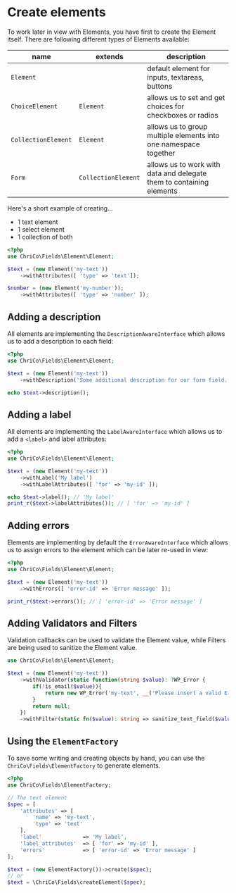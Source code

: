 # Create elements
To work later in view with Elements, you have first to create the Element itself. There are following different types of Elements available:


| name                | extends             | description                                                          |
|---------------------|---------------------|----------------------------------------------------------------------|
| `Element`           |                     | default element for inputs, textareas, buttons                       |
| `ChoiceElement`     | `Element`           | allows us to set and get choices for checkboxes or radios            |
| `CollectionElement` | `Element`           | allows us to group multiple elements into one namespace together     |
| `Form`              | `CollectionElement` | allows us to work with data and delegate them to containing elements |

Here's a short example of creating...

- 1 text element
- 1 select element
- 1 collection of both

```php
<?php
use ChriCo\Fields\Element\Element;

$text = (new Element('my-text'))
	->withAttributes([ 'type' => 'text']);

$number = (new Element('my-number'));
	->withAttributes([ 'type' => 'number' ]);
```

## Adding a description
All elements are implementing the `DescriptionAwareInterface` which allows us to add a description to each field:

```php
<?php
use ChriCo\Fields\Element\Element;

$text = (new Element('my-text'))
	->withDescription('Some additional description for our form field.');

echo $text->description();
```


## Adding a label
All elements are implementing the `LabelAwareInterface` which allows us to add a `<label>` and label attributes:

```php
<?php
use ChriCo\Fields\Element\Element;

$text = (new Element('my-text'))
	->withLabel('My label')
	->withLabelAttributes([ 'for' => 'my-id' ]);

echo $text->label(); // 'My label'
print_r($text->labelAttributes()); // [ 'for' => 'my-id' ]
```

## Adding errors
Elements are implementing by default the `ErrorAwareInterface` which allows us to assign errors to the element which can be later re-used in view:

```php
<?php
use ChriCo\Fields\Element\Element;

$text = (new Element('my-text'))
	->withErrors([ 'error-id' => 'Error message' ]);

print_r($text->errors()); // [ 'error-id' => 'Error message' ]
```

## Adding Validators and Filters
Validation callbacks can be used to validate the Element value, while Filters are being used to sanitize the Element value.

```php
use ChriCo\Fields\Element\Element;

$text = (new Element('my-text'))
    ->withValidator(static function(string $value): ?WP_Error {
        if(!is_email($value)){
            return new WP_Error('my-text', __('Please insert a valid E-Mail address', 'your-textdomain'));
        }
        return null;
    })
    ->withFilter(static fn($value): string => sanitize_text_field($value));
```

## Using the `ElementFactory`
To save some writing and creating objects by hand, you can use the `ChriCo\Fields\ElementFactory` to generate elements.

```php
<?php
use ChriCo\Fields\ElementFactory;

// The text element
$spec = [
	'attributes' => [
		'name' => 'my-text',
		'type' => 'text'
	],
	'label'             => 'My label',
	'label_attributes'  => [ 'for' => 'my-id' ],
	'errors'            => [ 'error-id' => 'Error message' ]
];

$text = (new ElementFactory())->create($spec);
// or
$text = \ChriCo\Fields\createElement($spec);
```
